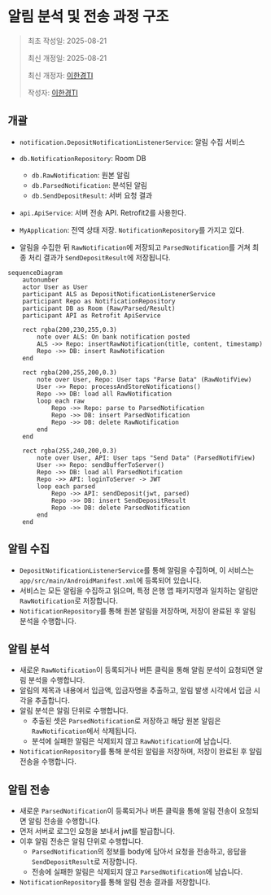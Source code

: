 # 알림 분석 및 전송 과정 구조

> 최초 작성일: 2025-08-21
>
> 최신 개정일: 2025-08-21
>
> 최신 개정자: [이한경TI](mailto:tteokgook@gmail.com)
>
> 작성자: [이한경TI](mailto:tteokgook@gmail.com)

## 개괄

- `notification.DepositNotificationListenerService`: 알림 수집 서비스
- `db.NotificationRepository`: Room DB
    - `db.RawNotification`: 원본 알림
    - `db.ParsedNotification`: 분석된 알림
    - `db.SendDepositResult`: 서버 요청 결과
- `api.ApiService`: 서버 전송 API. Retrofit2를 사용한다.
- `MyApplication`: 전역 상태 저장. `NotificationRepository`를 가지고 있다.

- 알림을 수집한 뒤 `RawNotification`에 저장되고 `ParsedNotification`를 거쳐 최종 처리 결과가 `SendDepositResult`에 저장됩니다.

```mermaid
sequenceDiagram
    autonumber
    actor User as User
    participant ALS as DepositNotificationListenerService
    participant Repo as NotificationRepository
    participant DB as Room (Raw/Parsed/Result)
    participant API as Retrofit ApiService

    rect rgba(200,230,255,0.3)
        note over ALS: On bank notification posted
        ALS ->> Repo: insertRawNotification(title, content, timestamp)
        Repo ->> DB: insert RawNotification
    end

    rect rgba(200,255,200,0.3)
        note over User, Repo: User taps "Parse Data" (RawNotifView)
        User ->> Repo: processAndStoreNotifications()
        Repo ->> DB: load all RawNotification
        loop each raw
            Repo ->> Repo: parse to ParsedNotification
            Repo ->> DB: insert ParsedNotification
            Repo ->> DB: delete RawNotification
        end
    end

    rect rgba(255,240,200,0.3)
        note over User, API: User taps "Send Data" (ParsedNotifView)
        User ->> Repo: sendBufferToServer()
        Repo ->> DB: load all ParsedNotification
        Repo ->> API: loginToServer -> JWT
        loop each parsed
            Repo ->> API: sendDeposit(jwt, parsed)
            Repo ->> DB: insert SendDepositResult
            Repo ->> DB: delete ParsedNotification
        end
    end
```

## 알림 수집

- `DepositNotificationListenerService`를 통해 알림을 수집하며, 이 서비스는 `app/src/main/AndroidManifest.xml`에 등록되어
  있습니다.
- 서비스는 모든 알림을 수집하고 읽으며, 특정 은행 앱 패키지명과 일치하는 알림만 `RawNotification`로 저장합니다.
- `NotificationRepository`를 통해 원본 알림을 저장하며, 저장이 완료된 후 알림 분석을 수행합니다.

## 알림 분석

- 새로운 `RawNotification`이 등록되거나 버튼 클릭을 통해 알림 분석이 요청되면 알림 분석을 수행합니다.
- 알림의 제목과 내용에서 입금액, 입금자명을 추출하고, 알림 발생 시각에서 입금 시각을 추출합니다.
- 알림 분석은 알림 단위로 수행합니다.
    - 추출된 셋은 `ParsedNotification`로 저장하고 해당 원본 알림은 `RawNotification`에서 삭제됩니다.
    - 분석에 실패한 알림은 삭제되지 않고 `RawNotification`에 남습니다.
- `NotificationRepository`를 통해 분석된 알림을 저장하며, 저장이 완료된 후 알림 전송을 수행합니다.

## 알림 전송

- 새로운 `ParsedNotification`이 등록되거나 버튼 클릭을 통해 알림 전송이 요청되면 알림 전송을 수행합니다.
- 먼저 서버로 로그인 요청을 보내서 jwt를 발급합니다.
- 이후 알림 전송은 알림 단위로 수행합니다.
    - `ParsedNotification`의 정보를 body에 담아서 요청을 전송하고, 응답을 `SendDepositResult`로 저장합니다.
    - 전송에 실패한 알림은 삭제되지 않고 `ParsedNotification`에 남습니다.
- `NotificationRepository`를 통해 알림 전송 결과를 저장합니다.
